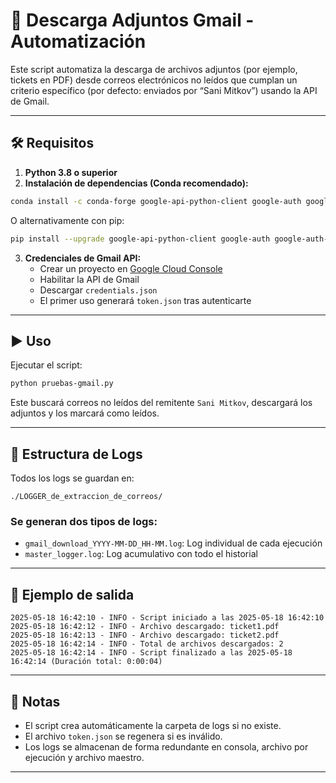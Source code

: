 # 📩 Descarga Adjuntos Gmail - Automatización

Este script automatiza la descarga de archivos adjuntos (por ejemplo, tickets en PDF) desde correos electrónicos no leídos que cumplan un criterio específico (por defecto: enviados por “Sani Mitkov”) usando la API de Gmail.

---

## 🛠️ Requisitos

1. **Python 3.8 o superior**
2. **Instalación de dependencias (Conda recomendado):**

```bash
conda install -c conda-forge google-api-python-client google-auth google-auth-oauthlib
```

O alternativamente con pip:

```bash
pip install --upgrade google-api-python-client google-auth google-auth-oauthlib
```

3. **Credenciales de Gmail API:**
   - Crear un proyecto en [Google Cloud Console](https://console.cloud.google.com/)
   - Habilitar la API de Gmail
   - Descargar `credentials.json`
   - El primer uso generará `token.json` tras autenticarte

---

## ▶️ Uso

Ejecutar el script:

```bash
python pruebas-gmail.py
```

Este buscará correos no leídos del remitente `Sani Mitkov`, descargará los adjuntos y los marcará como leídos.

---

## 📁 Estructura de Logs

Todos los logs se guardan en:

```
./LOGGER_de_extraccion_de_correos/
```

### Se generan dos tipos de logs:
- `gmail_download_YYYY-MM-DD_HH-MM.log`: Log individual de cada ejecución
- `master_logger.log`: Log acumulativo con todo el historial

---

## 🧪 Ejemplo de salida

```
2025-05-18 16:42:10 - INFO - Script iniciado a las 2025-05-18 16:42:10
2025-05-18 16:42:12 - INFO - Archivo descargado: ticket1.pdf
2025-05-18 16:42:13 - INFO - Archivo descargado: ticket2.pdf
2025-05-18 16:42:14 - INFO - Total de archivos descargados: 2
2025-05-18 16:42:14 - INFO - Script finalizado a las 2025-05-18 16:42:14 (Duración total: 0:00:04)
```

---

## 📌 Notas

- El script crea automáticamente la carpeta de logs si no existe.
- El archivo `token.json` se regenera si es inválido.
- Los logs se almacenan de forma redundante en consola, archivo por ejecución y archivo maestro.

---
